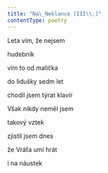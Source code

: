 ```yaml
---
title: "Na\_Neklance [III\\.]"
contentType: poetry
---
```


<section>

Leta vím, že nejsem

hudebník

vím to od malička

do lidušky sedm let

chodil jsem týrat klavír

Však nikdy neměl jsem

takový vztek

zjistil jsem dnes

že Vráťa umí hrát

i na náustek

</section>
